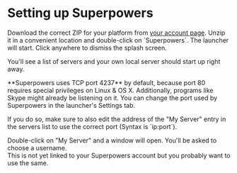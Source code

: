 # Setting up Superpowers

<div class="action">
<p>Download the correct ZIP for your platform from <a href="https://sparklinlabs.com/account" target="_blank">your account page</a>.  
Unzip it in a convenient location and double-click on `Superpowers`.  
The launcher will start. Click anywhere to dismiss the splash screen.
</div>

You'll see a list of servers and your own local server should start up right away.

<div class="note">
  <p>**Superpowers uses TCP port 4237** by default, because port 80 requires special privileges on Linux &amp; OS X. Additionally, programs like Skype might already be listening on it. You can change the port used by Superpowers in the launcher's Settings tab.

  <p>If you do so, make sure to also edit the address of the "My Server" entry in the servers list to use the correct port (Syntax is `ip:port`).
</div>

Double-click on "My Server" and a window will open. You'll be asked to choose a username.  
This is not yet linked to your Superpowers account but you probably want to use the same.
